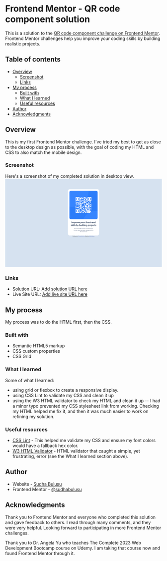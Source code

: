# Frontend Mentor - QR code component solution

This is a solution to the [QR code component challenge on Frontend Mentor](https://www.frontendmentor.io/challenges/qr-code-component-iux_sIO_H). Frontend Mentor challenges help you improve your coding skills by building realistic projects. 

## Table of contents

- [Overview](#overview)
  - [Screenshot](#screenshot)
  - [Links](#links)
- [My process](#my-process)
  - [Built with](#built-with)
  - [What I learned](#what-i-learned)
  - [Useful resources](#useful-resources)
- [Author](#author)
- [Acknowledgments](#acknowledgments)

## Overview

This is my first Frontend Mentor challenge. I've tried my best to get as close to
the desktop design as possible, with the goal of coding my HTML and CSS to also match the mobile design.

### Screenshot

Here's a screenshot of my completed solution in desktop view.
![](/images/Screenshot%20Frontend%20Mentor%20QR%20code%20component%20Sudha%20Bulusu.png)


### Links

- Solution URL: [Add solution URL here](https://your-solution-url.com)
- Live Site URL: [Add live site URL here](https://your-live-site-url.com)

## My process

My process was to do the HTML first, then the CSS.

### Built with

- Semantic HTML5 markup
- CSS custom properties
- CSS Grid


### What I learned

Some of what I learned:
- using grid or flexbox to create a responsive display.
- using CSS Lint to validate my CSS and clean it up
- using the W3 HTML validator to check my HTML and clean it up -- I had a minor typo
prevented my CSS stylesheet link from working. Checking my HTML helped me fix it, and
then it was much easier to work on refining my solution.



### Useful resources

- [CSS Lint](http://csslint.net/) - This helped me validate my CSS and ensure my font colors would have a fallback hex color.
- [W3 HTML Validator](https://validator.w3.org/) - HTML validator that caught a simple, yet frustrating, error (see the What I learned section above).


## Author

- Website - [Sudha Bulusu](https://sudhabulusu.github.io/cv/)
- Frontend Mentor - [@sudhabulusu](https://www.frontendmentor.io/profile/sudhabulusu)

## Acknowledgments

Thank you to Frontend Mentor and everyone who completed this solution and gave feedback to others. I read through many comments, and they were very helpful. Looking forward to participating in more Frontend Mentor challenges. 

Thank you to Dr. Angela Yu who teaches The Complete 2023 Web Development Bootcamp course on Udemy. I am taking that course now and found Frontend Mentor through it.
